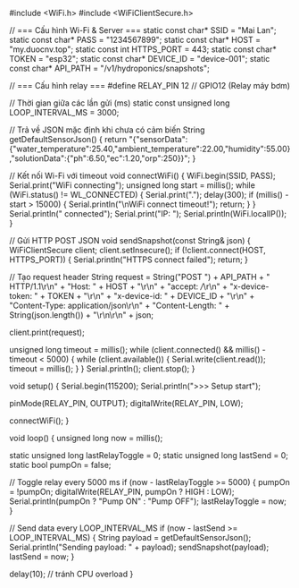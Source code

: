 #include <WiFi.h>
#include <WiFiClientSecure.h>

// === Cấu hình Wi-Fi & Server ===
static const char* SSID       = "Mai Lan";
static const char* PASS       = "1234567899";
static const char* HOST       = "my.duocnv.top";
static const int   HTTPS_PORT = 443;
static const char* TOKEN      = "esp32";
static const char* DEVICE_ID  = "device-001";
static const char* API_PATH   = "/v1/hydroponics/snapshots";

// === Cấu hình relay ===
#define RELAY_PIN       12    // GPIO12 (Relay máy bơm)

// Thời gian giữa các lần gửi (ms)
static const unsigned long LOOP_INTERVAL_MS = 3000;

// Trả về JSON mặc định khi chưa có cảm biến
String getDefaultSensorJson() {
  return "{\"sensorData\":{\"water_temperature\":25.40,\"ambient_temperature\":22.00,\"humidity\":55.00},\"solutionData\":{\"ph\":6.50,\"ec\":1.20,\"orp\":250}}";
}

// Kết nối Wi-Fi với timeout
void connectWiFi() {
  WiFi.begin(SSID, PASS);
  Serial.print("WiFi connecting");
  unsigned long start = millis();
  while (WiFi.status() != WL_CONNECTED) {
    Serial.print(".");
    delay(300);
    if (millis() - start > 15000) {
      Serial.println("\nWiFi connect timeout!");
      return;
    }
  }
  Serial.println(" connected");
  Serial.print("IP: "); Serial.println(WiFi.localIP());
}

// Gửi HTTP POST JSON
void sendSnapshot(const String& json) {
  WiFiClientSecure client;
  client.setInsecure();
  if (!client.connect(HOST, HTTPS_PORT)) {
    Serial.println("HTTPS connect failed");
    return;
  }

  // Tạo request header
  String request =
    String("POST ") + API_PATH + " HTTP/1.1\r\n" +
    "Host: " + HOST + "\r\n" +
    "accept: */*\r\n" +
    "x-device-token: " + TOKEN + "\r\n" +
    "x-device-id: " + DEVICE_ID + "\r\n" +
    "Content-Type: application/json\r\n" +
    "Content-Length: " + String(json.length()) + "\r\n\r\n" +
    json;

  client.print(request);

  unsigned long timeout = millis();
  while (client.connected() && millis() - timeout < 5000) {
    while (client.available()) {
      Serial.write(client.read());
      timeout = millis();
    }
  }
  Serial.println();
  client.stop();
}

void setup() {
  Serial.begin(115200);
  Serial.println(">>> Setup start");

  pinMode(RELAY_PIN, OUTPUT);
  digitalWrite(RELAY_PIN, LOW);

  connectWiFi();
}

void loop() {
  unsigned long now = millis();

  static unsigned long lastRelayToggle = 0;
  static unsigned long lastSend = 0;
  static bool pumpOn = false;

  // Toggle relay every 5000 ms
  if (now - lastRelayToggle >= 5000) {
    pumpOn = !pumpOn;
    digitalWrite(RELAY_PIN, pumpOn ? HIGH : LOW);
    Serial.println(pumpOn ? "Pump ON" : "Pump OFF");
    lastRelayToggle = now;
  }

  // Send data every LOOP_INTERVAL_MS
  if (now - lastSend >= LOOP_INTERVAL_MS) {
    String payload = getDefaultSensorJson();
    Serial.println("Sending payload: " + payload);
    sendSnapshot(payload);
    lastSend = now;
  }

  delay(10); // tránh CPU overload
}
